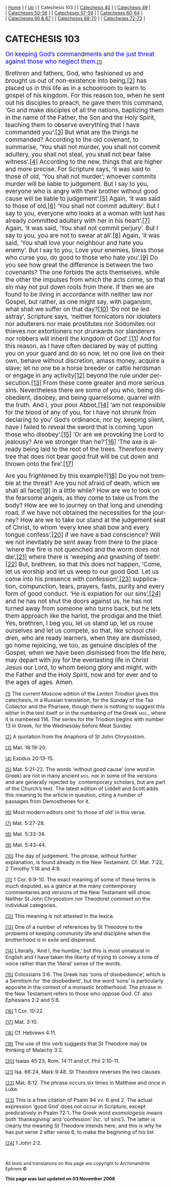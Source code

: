 \[ [Home](index.md) \] \[ [Up](lent.md) \] \[ Catechesis 103 \] \[ [Catechesis 40](ths40.md) \] \[ [Catechesis 49](catechesis_49.md) \] \[ [Catecheses 50-56](ths50-56.md) \] \[ [Catecheses 57-59](ths57-59.md) \] \[ [Catecheses 60-64](ths60-64.md) \] \[ [Catecheses 66 & 67](ths66-67.md) \] \[ [Catecheses 68-70](ths68-70.md) \] \[ [Catecheses 72-73](ths72-73.md) \]

<span style="mso-bidi-font-size: 10.0pt"></span>

CATECHESIS 103
==============

<span style="font-size:14.0pt;mso-bidi-font-size:10.0pt;
color:blue;font-style:normal">On keeping God’s commandments
and the just threat against those who neglect them.</span><a href="#_ftn1" id="_ftnref1">[1]</a>

<span style="font-size:14.0pt;mso-bidi-font-size:
10.0pt">Brethren and fathers, God, who fashioned us and brought us out of non-existence into being,<a href="#_ftn2" id="_ftnref2">[2]</a> has placed us in this life as in a schoolroom to learn to gospel of his kingdom. For this reason too, when he sent out his disciples to preach, he gave them this command, ‘Go and make disciples of all the nations, baptizing them in the name of the Father, the Son and the Holy Spirit, teaching them to observe everything that I have commanded you’.<a href="#_ftn3" id="_ftnref3">[3]</a> But what are the things he commanded? According to the old covenant, to summarise, ‘You shall not murder, you shall not commit adultery, you shall not steal, you shall not bear false witness’.<a href="#_ftn4" id="_ftnref4">[4]</a> According to the new, things that are higher and more precise. For Scripture says, ‘it was said to those of old, ‘You shall not murder’; whoever commits murder will be liable to judgement. But I say to you, everyone who is angry with their brother without good cause will be liable to judgement’.<a href="#_ftn5" id="_ftnref5">[5]</a> Again, ‘it was said to those of old,<a href="#_ftn6" id="_ftnref6">[6]</a> ‘You shall not commit adultery’. But I say to you, everyone who looks at a woman with lust has already committed adultery with her in his heart’.<a href="#_ftn7" id="_ftnref7">[7]</a> Again, ‘it was said, ‘You shall not commit perjury’. But I say to you, you are not to swear at all’.<a href="#_ftn8" id="_ftnref8">[8]</a> Again, ‘it was said, ‘You shall love your neighbour and hate you enemy’. But I say to you, Love your enemies, bless those who curse you, do good to those who hate you’.<a href="#_ftn9" id="_ftnref9">[9]</a> Do you see how great the difference is between the two covenants? The one forbids the acts themselves, while the other the impulses from which the acts come, so that sin may not put down roots from there. If then we are found to be living in accordance with neither law nor Gospel, but rather, as one might say, with paganism, what shall we suffer on that day?<a href="#_ftn10" id="_ftnref10">[10]</a> ‘Do not be led astray’, Scripture says, ‘</span><span style="font-size:14.0pt;
mso-bidi-font-size:12.0pt;mso-bidi-language:HE">neither fornicators nor idolaters nor adulterers nor male prostitutes nor Sodomites nor thieves nor extortioners nor drunkards nor slanderers nor robbers will inherit the kingdom of God’</span><span lang="EN-US" style="font-size:14.0pt;mso-bidi-font-size:12.0pt;
mso-ansi-language:EN-US;mso-bidi-language:HE">.<a href="#_ftn11" id="_ftnref11">[11]</a> And for this reason, as I have often declared by way of putting you on your guard and do so now, let no one live on their own, behave without discretion, amass money, acquire a slave; let no one be a horse breeder or cattle herdsman or engage in any activity<a href="#_ftn12" id="_ftnref12">[12]</a> beyond the rule under persecution.<a href="#_ftn13" id="_ftnref13">[13]</a> From these come greater and more serious sins. Nevertheless there are some of you who, being disobedient, disobey, and being quarrelsome, quarrel with the truth. And I, your poor Abbot,<a href="#_ftn14" id="_ftnref14">[14]</a> ‘am not responsible for the blood of any of you, for I have not shrunk from declaring to you’ </span><span style="font-size:14.0pt;mso-bidi-font-size:12.0pt;
mso-bidi-language:HE">God’s ordinance, nor by, keeping silent, have I failed to reveal the sword that is coming ‘upon those who disobey’.<a href="#_ftn15" id="_ftnref15">[15]</a> ‘</span><span lang="EN-US" style="font-size:14.0pt;mso-bidi-font-size:12.0pt;
mso-ansi-language:EN-US;mso-bidi-language:HE">Or are we provoking the Lord to jealousy? Are we stronger than he?’<a href="#_ftn16" id="_ftnref16">[16]</a> ‘The axe is already being laid to the root of the trees. Therefore every tree that does not bear good fruit will be cut down and thrown onto the fire’.<a href="#_ftn17" id="_ftnref17">[17]</a> </span>

<span lang="EN-US" style="font-size:14.0pt;mso-bidi-font-size:
10.0pt;mso-ansi-language:EN-US">Are you frightened by this example?<a href="#_ftn18" id="_ftnref18">[18]</a> Do you not tremble at the threat? Are you not afraid of death, which we shall all face<a href="#_ftn19" id="_ftnref19">[19]</a> in a little while? How are we to look on the fearsome angels, as they come to take us from the body? How are we to journey on that long and unending road, if we have not obtained the necessities for the journey? How are we to take our stand at the judgement seat </span><span style="font-size:14.0pt;mso-bidi-font-size:10.0pt">of Christ, to whom ‘every knee shall bow and every tongue confess’,<a href="#_ftn20" id="_ftnref20">[20]</a> if we have a bad conscience? Will we not inevitably be sent away from there to the place ‘where the fire is not quenched and the worm does not die’,<a href="#_ftn21" id="_ftnref21">[21]</a> where there is ‘weeping and gnashing of teeth’.<a href="#_ftn22" id="_ftnref22">[22]</a> But, brethren, so that this does not happen, ‘Come, let us worship and let us weep to our good God. </span><span lang="EN-US" style="font-size:14.0pt;
mso-bidi-font-size:12.0pt;mso-ansi-language:EN-US;mso-bidi-language:HE">Let us come into his presence with confession’,<a href="#_ftn23" id="_ftnref23">[23]</a> supplication, compunction, tears, prayers, fasts, purity and every form of good conduct. ‘He is expiation for our sins’,<a href="#_ftn24" id="_ftnref24">[24]</a> and he has not shut the doors against us, he has not turned away from someone who turns back, but he lets them approach like the harlot, the prodigal and the thief. Yes, brethren, I beg you, let us stand up, let us rouse ourselves and let us compete, so that, like school children, who are ready learners, when they are dismissed, go home rejoicing, we too, as genuine disciples of the Gospel, when we have been dismissed from the life here, may depart with joy for the everlasting life in Christ Jesus our Lord, to whom belong glory and might, with the Father and the Holy Spirit, now and for ever and to the ages of ages. Amen.</span>

<a href="#_ftnref1" id="_ftn1">[1]</a><span style="font-size:12.0pt;mso-bidi-font-size:10.0pt"> The current Moscow edition of the *Lenten Triodion* gives this catechesis, in a Russian translation, for the Sunday of the Tax Collector and the Pharisee, though there is nothing to suggest this either in the text itself or in the numbering of the Greek <span style="font-variant:small-caps;">mss</span>., where it is numbered 116. The series for the Triodion begins with number 13 in Greek, for the Wednesday before Meat Sunday. </span>

<a href="#_ftnref2" id="_ftn2">[2]</a><span style="font-size:12.0pt;mso-bidi-font-size:10.0pt"> A quotation from the Anaphora of St John Chrysostom. </span>

<a href="#_ftnref3" id="_ftn3">[3]</a><span style="font-size:12.0pt;mso-bidi-font-size:10.0pt"> Mat. 18:19-20. </span>

<a href="#_ftnref4" id="_ftn4">[4]</a><span style="font-size:12.0pt;mso-bidi-font-size:10.0pt"> Exodus 20:13-15. </span>

<a href="#_ftnref5" id="_ftn5">[5]</a><span style="font-size:12.0pt;mso-bidi-font-size:10.0pt"> Mat. 5:21-22. The words ‘without good cause’ (one word in Greek) are not in many ancient <span style="font-variant:small-caps;">mss</span>. nor in some of the versions and are generally rejected by  contemporary scholars, but are part of the Church’s text. The latest edition of Liddell and Scott adds this meaning to the article in question, citing a number of passages from Demosthenes for it. </span>

<a href="#_ftnref6" id="_ftn6">[6]</a><span style="font-size:12.0pt;mso-bidi-font-size:10.0pt"> Most modern editors omit ‘to those of old’ in this verse. </span>

<a href="#_ftnref7" id="_ftn7">[7]</a><span style="font-size:12.0pt;mso-bidi-font-size:10.0pt"> Mat. 5:27-28. </span>

<a href="#_ftnref8" id="_ftn8">[8]</a><span style="font-size:12.0pt;mso-bidi-font-size:10.0pt"> Mat. 5:33-34. </span>

<a href="#_ftnref9" id="_ftn9">[9]</a><span style="font-size:12.0pt;mso-bidi-font-size:10.0pt"> Mat. 5:43-44. </span>

<a href="#_ftnref10" id="_ftn10">[10]</a><span style="font-size:12.0pt;mso-bidi-font-size:10.0pt"> The day of judgement. The phrase, without further explanation, is found already in the New Testament. Cf. Mat. 7:22, 2 Timothy 1:18 and 4:8. </span>

<a href="#_ftnref11" id="_ftn11">[11]</a><span style="font-size:12.0pt;mso-bidi-font-size:10.0pt"> 1 Cor. 6:9-10. The exact meaning of some of these terms is much disputed, as a glance at the many contemporary commentaries and versions of the New Testament will show. Neither St John Chrysostom nor Theodoret comment on the individual categories. </span>

<a href="#_ftnref12" id="_ftn12">[12]</a><span style="font-size:12.0pt;mso-bidi-font-size:10.0pt"> This meaning is not attested in the lexica. </span>

<a href="#_ftnref13" id="_ftn13">[13]</a><span style="font-size:12.0pt;mso-bidi-font-size:10.0pt"> One of a number of references by St Theodore to the problems of keeping community life and discipline when the brotherhood is in exile and dispersed. </span>

<a href="#_ftnref14" id="_ftn14">[14]</a><span style="font-size:12.0pt;mso-bidi-font-size:10.0pt"> Literally, ‘And I, the humble,’ but this is most unnatural in English and I have taken the liberty of trying to convey a tone of voice rather than the ‘literal’ sense of the words. </span>

<a href="#_ftnref15" id="_ftn15">[15]</a><span style="font-size:12.0pt;mso-bidi-font-size:10.0pt"> Colossians 3:6. The Greek has ‘sons of disobedience’, which is a Semitism for ‘the disobedient’, but the word ‘sons’ is particularly apposite in the context of a monastic brotherhood. The phrase in the New Testament refers to those who oppose God. Cf. also Ephesians 2:2 and 5:6. </span>

<a href="#_ftnref16" id="_ftn16">[16]</a><span style="font-size:12.0pt;mso-bidi-font-size:10.0pt"> 1 Cor. 10:22. </span>

<a href="#_ftnref17" id="_ftn17">[17]</a><span style="font-size:12.0pt;mso-bidi-font-size:10.0pt"> Mat. 3:10. </span>

<a href="#_ftnref18" id="_ftn18">[18]</a><span style="font-size:12.0pt;mso-bidi-font-size:10.0pt"> Cf. Hebrews 4:11. </span>

<a href="#_ftnref19" id="_ftn19">[19]</a><span style="font-size:12.0pt;mso-bidi-font-size:10.0pt"> The use of this verb suggests that St Theodore may be thinking of Malachy 3:2. </span>

<a href="#_ftnref20" id="_ftn20">[20]</a><span style="font-size:12.0pt;mso-bidi-font-size:10.0pt"> Isaias 45:23, Rom. 14:11 and cf. Phil 2:10-11. </span>

<a href="#_ftnref21" id="_ftn21">[21]</a><span style="font-size:12.0pt;mso-bidi-font-size:10.0pt"> Isa. 66:24, Mark 9:48. St Theodore reverses the two clauses. </span>

<a href="#_ftnref22" id="_ftn22">[22]</a><span style="font-size:12.0pt;mso-bidi-font-size:10.0pt"> Mat. 8:12. The phrase occurs six times in Matthew and once in Luke. </span>

<a href="#_ftnref23" id="_ftn23">[23]</a><span style="font-size:12.0pt;mso-bidi-font-size:10.0pt"> This is a free citation of Psalm 94 vv. 6 and 2. The actual expression ‘good God’ does not occur in Scripture, except predicatively in Psalm 72:1. The Greek word *exomologesis* means both ‘thanksgiving’ and ‘confession’ (sc. ‘of sins’). The latter is clearly the meaning St Theodore intends here, and this is why he has put verse 2 after verse 6, to make the beginning of his list </span>

<a href="#_ftnref24" id="_ftn24">[24]</a><span style="font-size:12.0pt;mso-bidi-font-size:10.0pt"> 1 John 2:2. </span>

 

All texts and translations on this page are copyright to
Archimandrite Ephrem ©

**This page was last updated on 03 November 2008**
